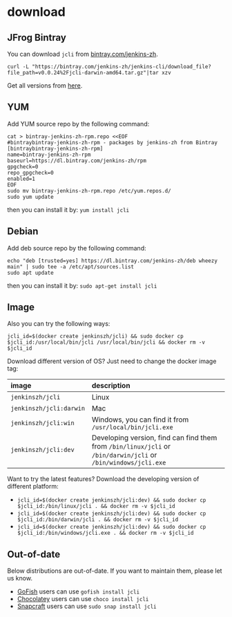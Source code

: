 # download

## JFrog Bintray

You can download `jcli` from [bintray.com/jenkins-zh](https://bintray.com/beta/#/jenkins-zh/generic/jenkins-cli/).

`curl -L "https://bintray.com/jenkins-zh/jenkins-cli/download_file?file_path=v0.0.24%2Fjcli-darwin-amd64.tar.gz"|tar xzv`

Get all versions from [here](https://dl.bintray.com/jenkins-zh/generic/jenkins-cli/).

## YUM

Add YUM source repo by the following command:

```
cat > bintray-jenkins-zh-rpm.repo <<EOF
#bintraybintray-jenkins-zh-rpm - packages by jenkins-zh from Bintray
[bintraybintray-jenkins-zh-rpm]
name=bintray-jenkins-zh-rpm
baseurl=https://dl.bintray.com/jenkins-zh/rpm
gpgcheck=0
repo_gpgcheck=0
enabled=1
EOF
sudo mv bintray-jenkins-zh-rpm.repo /etc/yum.repos.d/
sudo yum update
```

then you can install it by: `yum install jcli`

## Debian

Add deb source repo by the following command:

```
echo "deb [trusted=yes] https://dl.bintray.com/jenkins-zh/deb wheezy main" | sudo tee -a /etc/apt/sources.list
sudo apt update
```

then you can install it by: `sudo apt-get install jcli`

## Image

Also you can try the following ways:

`jcli_id=$(docker create jenkinszh/jcli) && sudo docker cp $jcli_id:/usr/local/bin/jcli /usr/local/bin/jcli && docker rm -v $jcli_id`

Download different version of OS? Just need to change the docker image tag:

| image | description |
| :--- | :--- |
| `jenkinszh/jcli` | Linux |
| `jenkinszh/jcli:darwin` | Mac |
| `jenkinszh/jcli:win` | Windows, you can find it from `/usr/local/bin/jcli.exe` |
| `jenkinszh/jcli:dev` | Developing version, find can find them from `/bin/linux/jcli` or `/bin/darwin/jcli` or `/bin/windows/jcli.exe` |

Want to try the latest features? Download the developing version of different platform:

* `jcli_id=$(docker create jenkinszh/jcli:dev) && sudo docker cp $jcli_id:/bin/linux/jcli . && docker rm -v $jcli_id`
* `jcli_id=$(docker create jenkinszh/jcli:dev) && sudo docker cp $jcli_id:/bin/darwin/jcli . && docker rm -v $jcli_id`
* `jcli_id=$(docker create jenkinszh/jcli:dev) && sudo docker cp $jcli_id:/bin/windows/jcli.exe . && docker rm -v $jcli_id`

## Out-of-date

Below distributions are out-of-date. If you want to maintain them, please let us know.

* [GoFish](https://gofi.sh/) users can use `gofish install jcli`
* [Chocolatey](https://chocolatey.org/packages/jcli) users can use `choco install jcli`
* [Snapcraft](https://snapcraft.io/jcli) users can use `sudo snap install jcli`


